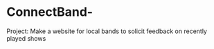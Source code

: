 # ConnectBand-
Project: Make a website for local bands to solicit feedback on recently played shows 
